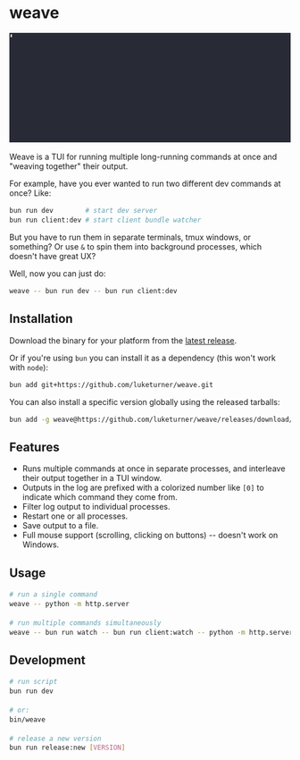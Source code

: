 # weave

![weave demo](./docs/weave.gif)

Weave is a TUI for running multiple long-running commands at once and "weaving together" their output.

For example, have you ever wanted to run two different dev commands at once? Like:

```bash
bun run dev        # start dev server
bun run client:dev # start client bundle watcher
```

But you have to run them in separate terminals, tmux windows, or something? Or use `&` to spin them into background processes, which doesn't have great UX?

Well, now you can just do:

```bash
weave -- bun run dev -- bun run client:dev
```

## Installation

Download the binary for your platform from the [latest release](https://github.com/luketurner/weave/releases/latest).

Or if you're using `bun` you can install it as a dependency (this won't work with `node`):

```bash
bun add git+https://github.com/luketurner/weave.git
```

You can also install a specific version globally using the released tarballs:

```bash
bun add -g weave@https://github.com/luketurner/weave/releases/download/v0.1.3/weave-pkg.tar.gz
```

## Features

- Runs multiple commands at once in separate processes, and interleave their output together in a TUI window.
- Outputs in the log are prefixed with a colorized number like `[0]` to indicate which command they come from.
- Filter log output to individual processes.
- Restart one or all processes.
- Save output to a file.
- Full mouse support (scrolling, clicking on buttons) -- doesn't work on Windows.

## Usage

```bash
# run a single command
weave -- python -m http.server

# run multiple commands simultaneously
weave -- bun run watch -- bun run client:watch -- python -m http.server
```

## Development

```bash
# run script
bun run dev

# or:
bin/weave

# release a new version
bun run release:new [VERSION]
```